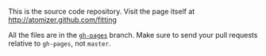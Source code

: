 This is the source code repository.
Visit the page itself at http://atomizer.github.com/fitting

All the files are in the [`gh-pages`](https://github.com/atomizer/fitting/tree/gh-pages) branch.
Make sure to send your pull requests relative to `gh-pages`, not `master`.
